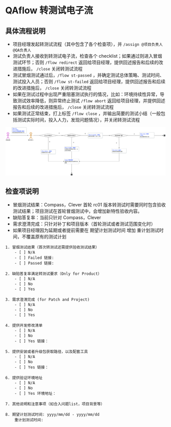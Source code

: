 # QAflow 转测试电子流

## 具体流程说明

- 项目经理发起转测试流程（其中包含了各个检查项），并 `/assign @项目负责人 @QA负责人` 
- 测试负责人接收到转测试电子流，检查各个 checklist；如果通过则进入冒烟测试环节；否则 `/flow redirect` 返回给项目经理，提供回述报告和后续的改进措施后， `/close` 关闭转测试流程
- 测试冒烟测试通过后，`/flow st-passed` ，并确定测试总体策略、测试时间、测试投入人员；否则 `/flow st-failed` 返回给项目经理，提供回述报告和后续的改进措施后， `/close` 关闭转测试流程
- 如果在测试过程中出现严重阻塞测试执行的情况，比如：环境持续性异常，导致测试效率降低，则异常终止测试 `/flow abort` 返回给项目经理，并提供回述报告和后续的改进措施后， `/close` 关闭转测试流程
- 如果测试正常结束，打上标签 `/flow close` ，并输出简要的测试小结（一般包括测试实际时间，投入人力，发现问题情况），并关闭转测试流程

![flow](./qaflow.png)

## 检查项说明

- 冒烟测试结果：Compass，Clever 首轮 rc01 版本转测试时需要同时包含验收测试结果；项目测试在首轮冒烟测试中，会增加新特性验收内容。
- 缺陷答复率：当前只针对 Compass，Clever
- 需求澄清完成：只针对补丁和项目版本（首轮测试或者测试范围变化时）
- 如果项目经理因为延期或者提前需要在 期望计划测试时间 增加 重计划测试时间，不覆盖原有的测试计划

```
1. 冒烟测试结果（首次转测试还需提供验收测试结果） 
    - [ ] N/A 
    - [ ] Failed 链接:
    - [ ] Passed 链接:

2. 缺陷答复率满足转测试要求（Only for Product）
    - [ ] N/A
    - [ ] No
    - [ ] Yes 

3. 需求澄清完成 (for Patch and Project)
    - [ ] N/A
    - [ ] No 
    - [ ] Yes 

4. 提供开发修改清单
    - [ ] N/A 
    - [ ] No
    - [ ] Yes 链接： 

5. 提供安装或者升级包获取路径，以及配套工具 
    - [ ] N/A 
    - [ ] No
    - [ ] Yes 链接：

6. 提供验证环境地址 
    - [ ] N/A 
    - [ ] No
    - [ ] Yes 环境地址：

7. 其他说明和注意事项（如合入问题list，项目背景等）

8. 期望计划测试时间: yyyy/mm/dd - yyyy/mm/dd
    重计划测试时间:
```